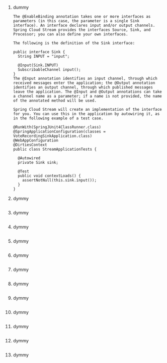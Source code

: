 

1.  dummy
    ```
    The @EnableBinding annotation takes one or more interfaces as parameters (in this case, the parameter is a single Sink interface). An interface declares input and/or output channels. Spring Cloud Stream provides the interfaces Source, Sink, and Processor; you can also define your own interfaces.
    
    The following is the definition of the Sink interface:
    
    public interface Sink {
      String INPUT = "input";
    
      @Input(Sink.INPUT)
      SubscribableChannel input();
    }
    The @Input annotation identifies an input channel, through which received messages enter the application; the @Output annotation identifies an output channel, through which published messages leave the application. The @Input and @Output annotations can take a channel name as a parameter; if a name is not provided, the name of the annotated method will be used.

    Spring Cloud Stream will create an implementation of the interface for you. You can use this in the application by autowiring it, as in the following example of a test case.
    
    @RunWith(SpringJUnit4ClassRunner.class)
    @SpringApplicationConfiguration(classes = VoteRecordingSinkApplication.class)
    @WebAppConfiguration
    @DirtiesContext
    public class StreamApplicationTests {
    
      @Autowired
      private Sink sink;
    
      @Test
      public void contextLoads() {
        assertNotNull(this.sink.input());
      }
    }
    ```


1.  dymmy
    ```
    ```

1.  dymmy
    ```
    ```

1.  dymmy
    ```
    ```

1.  dymmy
    ```
    ```

1.  dymmy
    ```
    ```

1.  dymmy
    ```
    ```

1.  dymmy
    ```
    ```

1.  dymmy
    ```
    ```

1.  dymmy
    ```
    ```

1.  dymmy
    ```
    ```

1.  dymmy
    ```
    ```

1.  dymmy
    ```
    ```



